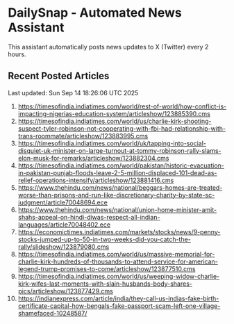 # DailySnap - Automated News Assistant

This assistant automatically posts news updates to X (Twitter) every 2 hours.

## Recent Posted Articles

Last updated: Sun Sep 14 18:26:06 UTC 2025

1. https://timesofindia.indiatimes.com/world/rest-of-world/how-conflict-is-impacting-nigerias-education-system/articleshow/123885390.cms
2. https://timesofindia.indiatimes.com/world/us/charlie-kirk-shooting-suspect-tyler-robinson-not-cooperating-with-fbi-had-relationship-with-trans-roommate/articleshow/123883995.cms
3. https://timesofindia.indiatimes.com/world/uk/tapping-into-social-disquiet-uk-minister-on-large-turnout-at-tommy-robinson-rally-slams-elon-musk-for-remarks/articleshow/123882304.cms
4. https://timesofindia.indiatimes.com/world/pakistan/historic-evacuation-in-pakistan-punjab-floods-leave-2-5-million-displaced-101-dead-as-relief-operations-intensify/articleshow/123881416.cms
5. https://www.thehindu.com/news/national/beggars-homes-are-treated-worse-than-prisons-and-run-like-discretionary-charity-by-state-sc-judgment/article70048694.ece
6. https://www.thehindu.com/news/national/union-home-minister-amit-shahs-appeal-on-hindi-diwas-respect-all-indian-languages/article70048402.ece
7. https://economictimes.indiatimes.com/markets/stocks/news/9-penny-stocks-jumped-up-to-50-in-two-weeks-did-you-catch-the-rally/slideshow/123879080.cms
8. https://timesofindia.indiatimes.com/world/us/massive-memorial-for-charlie-kirk-hundreds-of-thousands-to-attend-service-for-american-legend-trump-promises-to-come/articleshow/123877510.cms
9. https://timesofindia.indiatimes.com/world/us/weeping-widow-charlie-kirk-wifes-last-moments-with-slain-husbands-body-shares-pics/articleshow/123877429.cms
10. https://indianexpress.com/article/india/they-call-us-indias-fake-birth-certificate-capital-how-bengals-fake-passport-scam-left-one-village-shamefaced-10248587/
